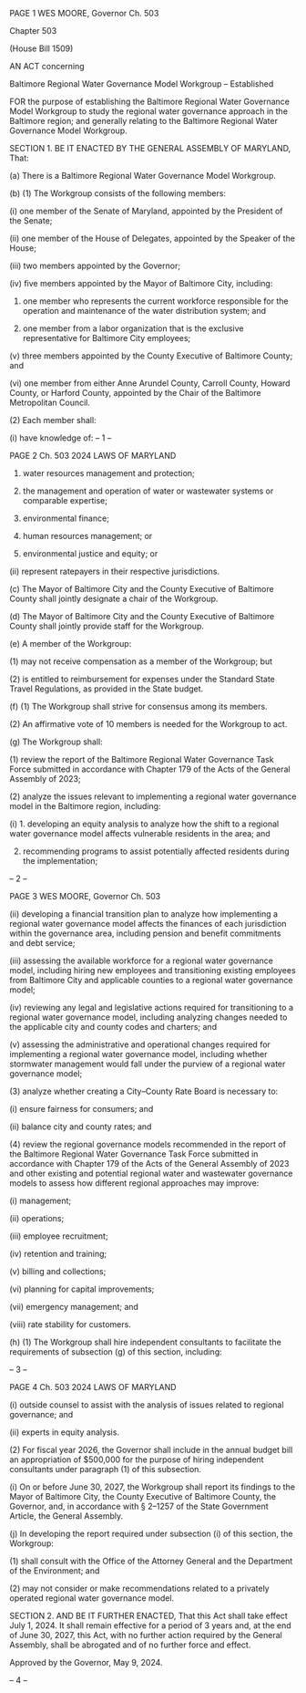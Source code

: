 PAGE 1
WES MOORE, Governor Ch. 503

Chapter 503

(House Bill 1509)

AN ACT concerning

Baltimore Regional Water Governance Model Workgroup – Established

FOR the purpose of establishing the Baltimore Regional Water Governance Model
Workgroup to study the regional water governance approach in the Baltimore region;
and generally relating to the Baltimore Regional Water Governance Model
Workgroup.

SECTION 1. BE IT ENACTED BY THE GENERAL ASSEMBLY OF MARYLAND,
That:

(a) There is a Baltimore Regional Water Governance Model Workgroup.

(b) (1) The Workgroup consists of the following members:

(i) one member of the Senate of Maryland, appointed by the
President of the Senate;

(ii) one member of the House of Delegates, appointed by the Speaker
of the House;

(iii) two members appointed by the Governor;

(iv) five members appointed by the Mayor of Baltimore City,
including:

1. one member who represents the current workforce
responsible for the operation and maintenance of the water distribution system; and

2. one member from a labor organization that is the exclusive
representative for Baltimore City employees;

(v) three members appointed by the County Executive of Baltimore
County; and

(vi) one member from either Anne Arundel County, Carroll County,
Howard County, or Harford County, appointed by the Chair of the Baltimore Metropolitan
Council.

(2) Each member shall:

(i) have knowledge of:
– 1 –

PAGE 2
Ch. 503 2024 LAWS OF MARYLAND

1. water resources management and protection;

2. the management and operation of water or wastewater
systems or comparable expertise;

3. environmental finance;

4. human resources management; or

5. environmental justice and equity; or

(ii) represent ratepayers in their respective jurisdictions.

(c) The Mayor of Baltimore City and the County Executive of Baltimore County
shall jointly designate a chair of the Workgroup.

(d) The Mayor of Baltimore City and the County Executive of Baltimore County
shall jointly provide staff for the Workgroup.

(e) A member of the Workgroup:

(1) may not receive compensation as a member of the Workgroup; but

(2) is entitled to reimbursement for expenses under the Standard State
Travel Regulations, as provided in the State budget.

(f) (1) The Workgroup shall strive for consensus among its members.

(2) An affirmative vote of 10 members is needed for the Workgroup to act.

(g) The Workgroup shall:

(1) review the report of the Baltimore Regional Water Governance Task
Force submitted in accordance with Chapter 179 of the Acts of the General Assembly of
2023;

(2) analyze the issues relevant to implementing a regional water
governance model in the Baltimore region, including:

(i) 1. developing an equity analysis to analyze how the shift to
a regional water governance model affects vulnerable residents in the area; and

2. recommending programs to assist potentially affected
residents during the implementation;

– 2 –

PAGE 3
WES MOORE, Governor Ch. 503

(ii) developing a financial transition plan to analyze how
implementing a regional water governance model affects the finances of each jurisdiction
within the governance area, including pension and benefit commitments and debt service;

(iii) assessing the available workforce for a regional water
governance model, including hiring new employees and transitioning existing employees
from Baltimore City and applicable counties to a regional water governance model;

(iv) reviewing any legal and legislative actions required for
transitioning to a regional water governance model, including analyzing changes needed to
the applicable city and county codes and charters; and

(v) assessing the administrative and operational changes required
for implementing a regional water governance model, including whether stormwater
management would fall under the purview of a regional water governance model;

(3) analyze whether creating a City–County Rate Board is necessary to:

(i) ensure fairness for consumers; and

(ii) balance city and county rates; and

(4) review the regional governance models recommended in the report of
the Baltimore Regional Water Governance Task Force submitted in accordance with
Chapter 179 of the Acts of the General Assembly of 2023 and other existing and potential
regional water and wastewater governance models to assess how different regional
approaches may improve:

(i) management;

(ii) operations;

(iii) employee recruitment;

(iv) retention and training;

(v) billing and collections;

(vi) planning for capital improvements;

(vii) emergency management; and

(viii) rate stability for customers.

(h) (1) The Workgroup shall hire independent consultants to facilitate the
requirements of subsection (g) of this section, including:

– 3 –

PAGE 4
Ch. 503 2024 LAWS OF MARYLAND

(i) outside counsel to assist with the analysis of issues related to
regional governance; and

(ii) experts in equity analysis.

(2) For fiscal year 2026, the Governor shall include in the annual budget
bill an appropriation of $500,000 for the purpose of hiring independent consultants under
paragraph (1) of this subsection.

(i) On or before June 30, 2027, the Workgroup shall report its findings to the
Mayor of Baltimore City, the County Executive of Baltimore County, the Governor, and, in
accordance with § 2–1257 of the State Government Article, the General Assembly.

(j) In developing the report required under subsection (i) of this section, the
Workgroup:

(1) shall consult with the Office of the Attorney General and the
Department of the Environment; and

(2) may not consider or make recommendations related to a privately
operated regional water governance model.

SECTION 2. AND BE IT FURTHER ENACTED, That this Act shall take effect July
1, 2024. It shall remain effective for a period of 3 years and, at the end of June 30, 2027,
this Act, with no further action required by the General Assembly, shall be abrogated and
of no further force and effect.

Approved by the Governor, May 9, 2024.

– 4 –
